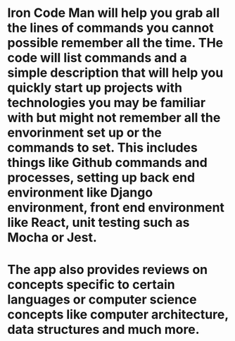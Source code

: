 # Iron Code Man will help you grab all the lines of commands you cannot possible remember all the time. THe code will list commands and a simple description that will help you quickly start up projects with technologies you may be familiar with but might not remember all the envorinment set up or the commands to set. This includes things like Github commands and processes, setting up back end environment like Django environment, front end environment like React, unit testing such as Mocha or Jest. 

# The app also provides reviews on concepts specific to certain languages or computer science concepts like computer architecture,  data structures and much more. 

